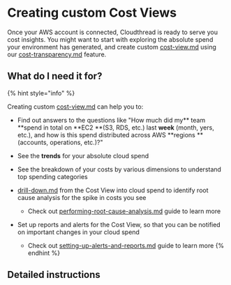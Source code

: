 # Creating custom Cost Views

Once your AWS account is connected, Cloudthread is ready to serve you cost insights. You might want to start with exploring the absolute spend your environment has generated, and create custom [cost-view.md](fundamentals/cost-view.md "mention") using our [cost-transparency.md](fundamentals/cost-transparency.md "mention") feature.

## What do I need it for?
{% hint style="info" %}

Creating custom [cost-view.md](fundamentals/cost-view.md "mention") can help you to:

*   Find out answers to the questions like "How much did my** team **spend in total on **EC2 **(S3, RDS, etc.) last **week** (month, yers, etc.), and how is this spend distributed across AWS **regions **(accounts, operations, etc.)?"

*   See the **trends** for your absolute cloud spend

*   See the breakdown of your costs by various dimensions to understand top spending categories

*   [drill-down.md](fundamentals/drill-down.md "mention") from the Cost View into cloud spend to identify root cause analysis for the spike in costs you see

    *   Check out [performing-root-cause-analysis.md](fundamentals/performing-root-cause-analysis.md "mention") guide to learn more

*   Set up reports and alerts for the Cost View, so that you can be notified on important changes in your cloud spend

    *   Check out [setting-up-alerts-and-reports.md](fundamentals/setting-up-alerts-and-reports.md "mention")  guide to learn more
{% endhint %}

## Detailed instructions
